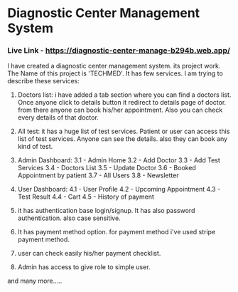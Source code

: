 # Diagnostic Center Management System

### Live Link - https://diagnostic-center-manage-b294b.web.app/

I have created a diagnostic center management system. its project work. The Name of this project is 'TECHMED'. It has few services. I am trying to describe these services:

1. Doctors list: i have added a tab section where you can find a doctors list. Once anyone click to details button it redirect to details page of doctor. from there anyone can book his/her appointment. Also you can check every details of that doctor.

2. All test: it has a huge list of test services. Patient or user can access this list of test services. Anyone can see the details. also they can book any kind of test.

3. Admin Dashboard:
    3.1 - Admin Home
    3.2 - Add Doctor
    3.3 - Add Test Services
    3.4 - Doctors List
    3.5 - Update Doctor
    3.6 - Booked Appointment by patient
    3.7 - All Users
    3.8 - Newsletter

4. User Dashboard:
    4.1 - User Profile
    4.2 - Upcoming Appointment
    4.3 - Test Result
    4.4 - Cart
    4.5 - History of payment

5. it has authentication base login/signup. It has also password authentication. also case sensitive. 

6. It has payment method option. for payment method i've used stripe payment method.

7. user can check easily his/her payment checklist.

8. Admin has access to give role to simple user.

and many more.....





